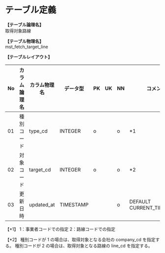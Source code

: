 # テーブル定義

**【テーブル論理名】**  
取得対象路線

**【テーブル物理名】**  
mst_fetch_target_line

**【テーブルレイアウト】**  

| No  | カラム論理名 | カラム物理名 | データ型  | PK  | UK  | NN  |         コメント          |
| --- | ------------ | ------------ | --------- | --- | --- | --- | ------------------------- |
| 01  | 種別コード   | type_cd      | INTEGER   | o   |     | o   | *1                        |
| 02  | 対象コード   | target_cd    | INTEGER   | o   |     | o   | *2                        |
| 03  | 更新日時     | updated_at   | TIMESTAMP |     |     | o   | DEFAULT CURRENT_TIMESTAMP |


【*1】
1：事業者コードでの指定
2：路線コードでの指定

【*2】
種別コードが 1 の場合は、取得対象となる会社の company_cd を指定する。
種別コードが 2 の場合は、取得対象となる路線の line_cd を指定する。


